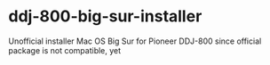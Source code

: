 # ddj-800-big-sur-installer
Unofficial installer Mac OS Big Sur for Pioneer DDJ-800 since official package is not compatible, yet
